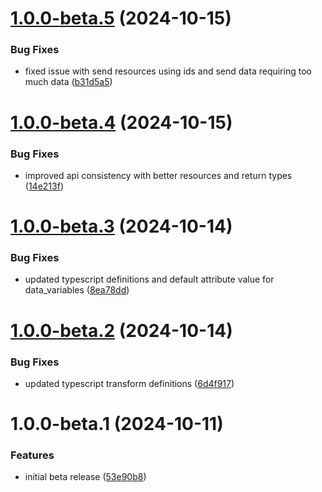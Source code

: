 # [1.0.0-beta.5](https://github.com/ActiveEngagement/casey-jones-client/compare/v1.0.0-beta.4...v1.0.0-beta.5) (2024-10-15)


### Bug Fixes

* fixed issue with send resources using ids and send data requiring too much data ([b31d5a5](https://github.com/ActiveEngagement/casey-jones-client/commit/b31d5a596ebab0d177db114c92a83245f4cde16c))

# [1.0.0-beta.4](https://github.com/ActiveEngagement/casey-jones-client/compare/v1.0.0-beta.3...v1.0.0-beta.4) (2024-10-15)


### Bug Fixes

* improved api consistency with better resources and return types ([14e213f](https://github.com/ActiveEngagement/casey-jones-client/commit/14e213f299150010d5c0c6b87c303a50b2a9332c))

# [1.0.0-beta.3](https://github.com/ActiveEngagement/casey-jones-client/compare/v1.0.0-beta.2...v1.0.0-beta.3) (2024-10-14)


### Bug Fixes

* updated typescript definitions and default attribute value for data_variables ([8ea78dd](https://github.com/ActiveEngagement/casey-jones-client/commit/8ea78dd16a8161ffdf599d31019c48c67089746e))

# [1.0.0-beta.2](https://github.com/ActiveEngagement/casey-jones-client/compare/v1.0.0-beta.1...v1.0.0-beta.2) (2024-10-14)


### Bug Fixes

* updated typescript transform definitions ([6d4f917](https://github.com/ActiveEngagement/casey-jones-client/commit/6d4f917a780b25c8f3b7484eac0fff4a9d324b77))

# 1.0.0-beta.1 (2024-10-11)


### Features

* initial beta release ([53e90b8](https://github.com/ActiveEngagement/casey-jones-client/commit/53e90b892106e3709dca717603cfa8d987c55197))
